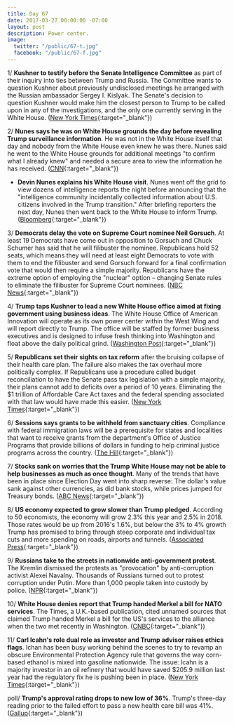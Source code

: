 ```yaml
---
title: Day 67
date: 2017-03-27 00:00:00 -07:00
layout: post
description: Power center.
image:
  twitter: "/public/67-t.jpg"
  facebook: "/public/67-f.jpg"
---
```


1/ **Kushner to testify before the Senate Intelligence Committee** as part of their inquiry into ties between Trump and Russia. The Committee wants to question Kushner about previously undisclosed meetings he arranged with the Russian ambassador Sergey I. Kislyak. The Senate's decision to question Kushner would make him the closest person to Trump to be called upon in any of the investigations, and the only one currently serving in the White House. ([New York Times](https://www.nytimes.com/2017/03/27/us/politics/senate-jared-kushner-russia.html){:target="_blank"})

2/ **Nunes says he was on White House grounds the day before revealing Trump surveillance information**. He was not in the White House itself that day and nobody from the White House even knew he was there. Nunes said he went to the White House grounds for additional meetings "to confirm what I already knew" and needed a secure area to view the information he has received. ([CNN](http://www.cnn.com/2017/03/27/politics/devin-nunes-white-house-donald-trump/){:target="_blank"})

* **Devin Nunes explains his White House visit**. Nunes went off the grid to view dozens of intelligence reports the night before announcing that the "intelligence community incidentally collected information about U.S. citizens involved in the Trump transition." After briefing reporters the next day, Nunes then went back to the White House to inform Trump. ([Bloomberg](https://www.bloomberg.com/view/articles/2017-03-27/devin-nunes-explains-his-white-house-visit){:target="_blank"})

3/ **Democrats delay the vote on Supreme Court nominee Neil Gorsuch**. At least 19 Democrats have come out in opposition to Gorsuch and Chuck Schumer has said that he will filibuster the nominee. Republicans hold 52 seats, which means they will need at least eight Democrats to vote with them to end the filibuster and send Gorsuch forward for a final confirmation vote that would then require a simple majority. Republicans have the extreme option of employing the "nuclear" option – changing Senate rules to eliminate the filibuster for Supreme Court nominees. ([NBC News](http://www.nbcnews.com/politics/congress/democrats-delay-vote-supreme-court-nominee-neil-gorsuch-n738901){:target="_blank"})

4/ **Trump taps Kushner to lead a new White House office aimed at fixing government using business ideas**. The White House Office of American Innovation will operate as its own power center within the West Wing and will report directly to Trump. The office will be staffed by former business executives and is designed to infuse fresh thinking into Washington and float above the daily political grind. ([Washington Post](https://www.washingtonpost.com/politics/trump-taps-kushner-to-lead-a-swat-team-to-fix-government-with-business-ideas/2017/03/26/9714a8b6-1254-11e7-ada0-1489b735b3a3_story.html){:target="_blank"})

5/ **Republicans set their sights on tax reform** after the bruising collapse of their health care plan. The failure also makes the tax overhaul more politically complex. If Republicans use a procedure called budget reconciliation to have the Senate pass tax legislation with a simple majority, their plans cannot add to deficits over a period of 10 years. Eliminating the $1 trillion of Affordable Care Act taxes and the federal spending associated with that law would have made this easier. ([New York Times](https://www.nytimes.com/2017/03/26/us/politics/trump-republicans-tax-cuts.html){:target="_blank"})

6/ **Sessions says grants to be withheld from sanctuary cities**. Compliance with federal immigration laws will be a prerequisite for states and localities that want to receive grants from the department's Office of Justice Programs that provide billions of dollars in funding to help criminal justice programs across the country. ([The Hill](http://thehill.com/homenews/administration/325943-sessions-says-grants-to-be-withheld-from-sanctuary-cities){:target="_blank"})

7/ **Stocks sank on worries that the Trump White House may not be able to help businesses as much as once thought**. Many of the trends that have been in place since Election Day went into sharp reverse: The dollar's value sank against other currencies, as did bank stocks, while prices jumped for Treasury bonds. ([ABC News](http://abcnews.go.com/Business/wireStory/stocks-sink-trump-trade-flips-reverse-46399072){:target="_blank"})

8/ **US economy expected to grow slower than Trump pledged**. According to 50 economists, the economy will grow 2.3% this year and 2.5% in 2018. Those rates would be up from 2016's 1.6%, but below the 3% to 4% growth Trump has promised to bring through steep corporate and individual tax cuts and more spending on roads, airports and tunnels. ([Associated Press](http://hosted.ap.org/dynamic/stories/U/US_NABE_ECONOMIC_SURVEY){:target="_blank"})

9/ **Russians take to the streets in nationwide anti-government protest**. The Kremlin dismissed the protests as "provocation" by anti-corruption activist Alexei Navalny. Thousands of Russians turned out to protest corruption under Putin. More than 1,000 people taken into custody by police. ([NPR](http://www.npr.org/sections/thetwo-way/2017/03/26/521594477/russians-take-to-the-streets-in-nationwide-anti-government-protests){:target="_blank"})

10/ **White House denies report that Trump handed Merkel a bill for NATO services**. The Times, a U.K.-based publication, cited unnamed sources that claimed Trump handed Merkel a bill for the US's services to the alliance when the two met recently in Washington. ([CNBC](http://www.cnbc.com/2017/03/26/donald-trump-angela-merkel-germany-nato-bill.html){:target="_blank"})

11/ **Carl Icahn's role dual role as investor and Trump advisor raises ethics flags**. Ichan has been busy working behind the scenes to try to revamp an obscure Environmental Protection Agency rule that governs the way corn-based ethanol is mixed into gasoline nationwide. The issue: Icahn is a majority investor in an oil refinery that would have saved $205.9 million last year had the regulatory fix he is pushing been in place. ([New York Times](https://www.nytimes.com/2017/03/26/us/politics/carl-icahn-trump-adviser-red-flags-ethics.html){:target="_blank"})

poll/ **Trump's approval rating drops to new low of 36%**. Trump's three-day reading prior to the failed effort to pass a new health care bill was 41%. ([Gallup](http://www.gallup.com/opinion/polling-matters/207416/trump-approval-rating-drops-new-low.aspx){:target="_blank"})